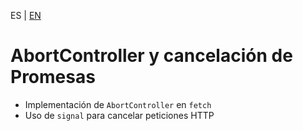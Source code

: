 <!-- MULTILANGUAJE MENU START -->
ES | [EN](https://lckpig.gitbook.io/practical-dev-handbook/typescript/async-javascript/abort-controller)
<!-- MULTILANGUAJE MENU END -->

# AbortController y cancelación de Promesas

- Implementación de `AbortController` en `fetch`
- Uso de `signal` para cancelar peticiones HTTP 